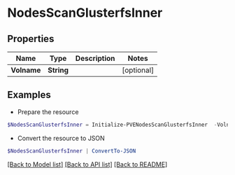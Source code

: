 # NodesScanGlusterfsInner
## Properties

Name | Type | Description | Notes
------------ | ------------- | ------------- | -------------
**Volname** | **String** |  | [optional] 

## Examples

- Prepare the resource
```powershell
$NodesScanGlusterfsInner = Initialize-PVENodesScanGlusterfsInner  -Volname null
```

- Convert the resource to JSON
```powershell
$NodesScanGlusterfsInner | ConvertTo-JSON
```

[[Back to Model list]](../README.md#documentation-for-models) [[Back to API list]](../README.md#documentation-for-api-endpoints) [[Back to README]](../README.md)

